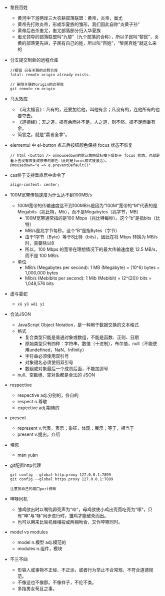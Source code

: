 - 黎民百姓
  - 黄河中下游两岸三大农耕部落联盟：黄帝，炎帝，蚩尤
  - 黄帝先打败炎帝，形成华夏族的雏形，我们因此自称“炎黄子孙”
  - 黄帝后击杀蚩尤，蚩尤部落部分归入华夏族
  - 蚩尤领导的部落联盟叫“九黎”（九个部落的合称），所以子民叫“黎民”，炎黄的部落更先进，子民有自己的姓，所以叫“百姓”，“黎民百姓”就这么来的

- 分支提交到新的远程仓库
  ```
  //报错 已有关联的远程仓库
  fatal: remote origin already exists. 

  // 删除关联的origin的远程库
  git remote rm origin
  ```

- 马太效应
  - 《马太福音》：凡有的，还要加给他，叫他有余；凡没有的，连他所有的也要夺去。
  - 《道德经》：天之道，损有余而补不足。人之道，则不然，损不足而奉有余。
  - 简言之，就是“赢者全拿”。

- elementui 中 el-button 点击后按钮颜色保持 focus 状态不恢复
  ```
  // html <button /> onmousedown的默认策略鼠标按下后处于 focus 状态，也就是看上去没有恢复成原来的颜色（此时是focus样式被激活）。
  @mousedown="e => e.preventDefault()"
  ```

- css终于支持垂直居中命令了
  ```css
  align-content: center;
  ```

- 100M宽带传输速度为什么达不到100MB/s
  - 100M宽带的传输速度达不到100MB/s是因为“100M”宽带的“M”代表的是Megabits（兆比特，Mb），而不是Megabytes（兆字节，MB）
    - 100M宽带通常指的是100 Mbps（兆比特每秒）。这个“b”是指bits（比特）
    - MB/s是兆字节每秒。这个“B”是指Bytes（字节）
    - 由于1字节（Byte）等于8比特（bits），因此在将 Mbps 转换为 MB/s 时，需要除以8
    - 所以，100 Mbps 的宽带在理想情况下的最大传输速度是 12.5 MB/s，而不是 100 MB/s
  - 单位
    - MB/s (Megabytes per second): 1 MB (Megabyte) = (10^6) bytes = 1,000,000 bytes
    - Mib/s (Mebibits per second): 1 Mib (Mebibit) = (2^{20}) bits = 1,048,576 bits
  
- 虚与委蛇
  - `xū yǔ wēi yí`

- 合法JSON
  - JavaScript Object Notation，是一种用于数据交换的文本格式
  - 格式
    - 复合类型只能是普通对象或数组，不能是函数、正则、日期
    - 原始类型只有四种：字符串，数值（十进制），布尔值，null（不能使用undefined，NaN，Infinity）
    - 字符串必须使用双引号
    - 对象键名必须使用双引号
    - 数组或对象最后一个成员后面，不能加逗号
  - null、空数组、空对象都是合法的 JSON

- respective
  - respective adj.分别的，各自的
  - respect n.尊敬
  - expective adj.期待的

- present
  - represent v.代表，表示；象征，体现；展示；等于，相当于
  - present v.提出，介绍

- 埋怨
  - mán yuàn

- git配置http代理
  ```
  git config --global http.proxy 127.0.0.1:7899
  git config --global https.proxy 127.0.0.1:7899

  注意按自己的端口port修改 
  ```

- 啐啄同机
  - 雏鸡欲出时以嘴吮卵壳声为“啐”，母鸡欲使小鸡出壳而吃壳为“啄”，只有“啐”与“啄”同步进行时，雏鸡才能破壳而出。
  - 也可以用来比喻机缘相投或两相吻合，又作啐啄同时。

- model vs modules
  - model n.模型 adj.模范的
  - modules n.组件，模块

- 不三不四
  - 形容人或事物不正经、不正派，或者行为举止不合常规、不符合道德规范。
  - 不像这也不像那。不像样子，不伦不类。
  - 多指男女苟且之事。
